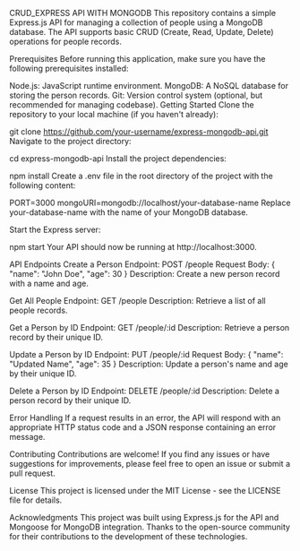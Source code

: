CRUD_EXPRESS API WITH MONGODB
This repository contains a simple Express.js API for managing a collection of people using a MongoDB database. The API supports basic CRUD (Create, Read, Update, Delete) operations for people records.

Prerequisites
Before running this application, make sure you have the following prerequisites installed:

Node.js: JavaScript runtime environment.
MongoDB: A NoSQL database for storing the person records.
Git: Version control system (optional, but recommended for managing codebase).
Getting Started
Clone the repository to your local machine (if you haven't already):

git clone https://github.com/your-username/express-mongodb-api.git
Navigate to the project directory:

cd express-mongodb-api
Install the project dependencies:

npm install
Create a .env file in the root directory of the project with the following content:

PORT=3000
mongoURI=mongodb://localhost/your-database-name
Replace your-database-name with the name of your MongoDB database.

Start the Express server:

npm start
Your API should now be running at http://localhost:3000.

API Endpoints
Create a Person
Endpoint: POST /people
Request Body:
{
  "name": "John Doe",
  "age": 30
}
Description: Create a new person record with a name and age.

Get All People
Endpoint: GET /people
Description: Retrieve a list of all people records.

Get a Person by ID
Endpoint: GET /people/:id
Description: Retrieve a person record by their unique ID.

Update a Person by ID
Endpoint: PUT /people/:id
Request Body:
{
  "name": "Updated Name",
  "age": 35
}
Description: Update a person's name and age by their unique ID.

Delete a Person by ID
Endpoint: DELETE /people/:id
Description: Delete a person record by their unique ID.

Error Handling
If a request results in an error, the API will respond with an appropriate HTTP status code and a JSON response containing an error message.

Contributing
Contributions are welcome! If you find any issues or have suggestions for improvements, please feel free to open an issue or submit a pull request.

License
This project is licensed under the MIT License - see the LICENSE file for details.

Acknowledgments
This project was built using Express.js for the API and Mongoose for MongoDB integration.
Thanks to the open-source community for their contributions to the development of these technologies.
